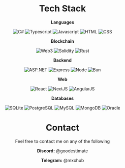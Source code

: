 <div align="center">
<h1>Tech Stack</h1>

**Languages**

  <div>
    
   ![C#](https://img.shields.io/badge/C%23-512BD4?style=for-the-badge&logo=.NET&logoColor=white)
   ![Typescript](https://img.shields.io/badge/TypeScript-3178C6?style=for-the-badge&logo=typescript&logoColor=white)
   ![Javascript](https://img.shields.io/badge/Javascript-F7DF1E?style=for-the-badge&logo=javascript&logoColor=white)
   ![HTML](https://img.shields.io/badge/HTML-E34F26?style=for-the-badge&logo=html5&logoColor=white)
   ![CSS](https://img.shields.io/badge/CSS-663399?style=for-the-badge&logo=css&logoColor=white)

  </div>
  
  **Blockchain**
  <div>
    
   
   ![Web3](https://img.shields.io/badge/Web3-F7DF1E?style=for-the-badge&logoColor=white)
   ![Solidity](https://img.shields.io/badge/solidity-47A248?style=for-the-badge&logo=solidity&logoColor=white)
   ![Rust](https://img.shields.io/badge/rust-green?style=for-the-badge&logo=rust&logoColor=white)
   
  </div>

**Backend**

  <div>
    
   ![ASP.NET](https://img.shields.io/badge/ASP.NET-512BD4?style=for-the-badge&logo=.NET&logoColor=white)
   ![Express](https://img.shields.io/badge/Express-000000?style=for-the-badge&logo=express&logoColor=white)
   ![Node](https://img.shields.io/badge/Node-greenyellow?style=for-the-badge)
   ![Bun](https://img.shields.io/badge/Bun-512BD4?style=for-the-badge&logo=bun&logoColor=white)
   
  </div>

**Web**

  <div>
    
   ![React](https://img.shields.io/badge/React-61DAFB?style=for-the-badge&logo=react&logoColor=white)
   ![NextJS](https://img.shields.io/badge/NextJS-000000?style=for-the-badge&logo=next.js&logoColor=white)
   ![AngularJS](https://img.shields.io/badge/Angular-61DAFB?style=for-the-badge&logo=angular&logoColor=white)
   
  </div>

**Databases**

  <div>
    
   ![SQLite](https://img.shields.io/badge/SQLite-003B57?style=for-the-badge&logo=sqlite&logoColor=white)
   ![PostgreSQL](https://img.shields.io/badge/PostgreSQL-4169E1?style=for-the-badge&logo=postgresql&logoColor=white)
   ![MySQL](https://img.shields.io/badge/MySQL-4479A1?style=for-the-badge&logo=mysql&logoColor=white)
   ![MongoDB](https://img.shields.io/badge/MongoDB-47A248?style=for-the-badge&logo=mongodb&logoColor=white)
   ![Oracle](https://img.shields.io/badge/Oracle-47A248?style=for-the-badge)
   
  </div>

  <h1>Contact</h1>

Feel free to contact me on any of the following

  <div>
    
   **Discord:** @goodestimate
   
   **Telegram:** @mxxhub
   
  </div>
</div>
